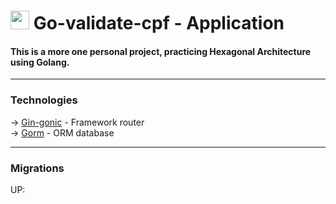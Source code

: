 # <img src="https://img.icons8.com/color/48/golang.png" height="30" /> Go-validate-cpf - Application

#### This is a more one personal project, practicing Hexagonal Architecture using Golang.

---

### Technologies

→ [Gin-gonic](https://gin-gonic.com/docs/) - Framework router <br/>
→ [Gorm](https://gorm.io/docs/index.html) - ORM database

---

### Migrations

UP: ` `
